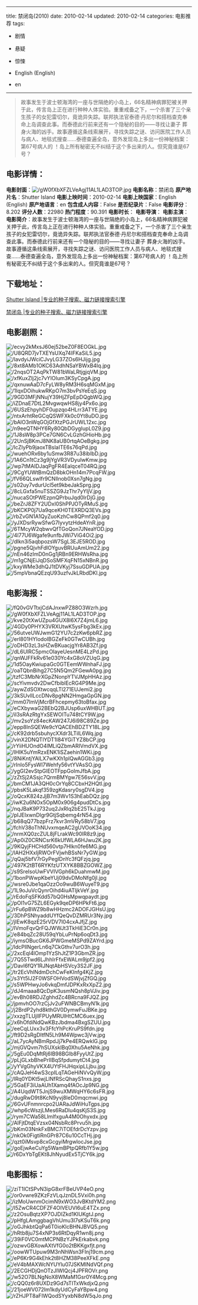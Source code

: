 
---
title: 禁闭岛(2010)
date: 2010-02-14
updated: 2010-02-14
categories: 电影推荐
tags:
- 剧情
- 悬疑
- 惊悚

- English (English)
- en
---


> 故事发生于波士顿海湾的一座与世隔绝的小岛上，66名精神病罪犯被关押于此，传言岛上正在进行种种人体实验。重重戒备之下，一个杀害了三个亲生孩子的女犯雷切尔，竟诡异失踪。联邦执法官泰德·丹尼尔和搭档查克奉命上岛调查此事。而泰德此行前来还有一个隐秘的目的——寻找让妻子 葬身火海的凶手。故事遵循这条线索展开，寻找失踪之谜、访问医院工作人员与病人、地毯式搜查……泰德查遍全岛，意外发现岛上多出一份神秘档案：第67号病人的 ！岛上所有秘密无不纠结于这个多出来的人。但究竟谁是67号？

## **电影详情**：

**电影封面**：<img src="https://image.tmdb.org/t/p/w200/gW0fXbXFZLVeAgj11AL1LAD3TOP.jpg" alt="/gW0fXbXFZLVeAgj11AL1LAD3TOP.jpg" title="/gW0fXbXFZLVeAgj11AL1LAD3TOP.jpg">
**电影名称**：禁闭岛
**原产地片名**：Shutter Island
**电影上映时间**：2010-02-14
**电影上映国家**：English (English)
**原产地语言**：en
**包含成人内容**：False
**是否纪录片**：False
**电影评分**：8.202
**评分人数**：22980
**热门程度**：90.391
**电影时长**：
**电影导演**：
**电影主演**：
**电影简介**：故事发生于波士顿海湾的一座与世隔绝的小岛上，66名精神病罪犯被关押于此，传言岛上正在进行种种人体实验。重重戒备之下，一个杀害了三个亲生孩子的女犯雷切尔，竟诡异失踪。联邦执法官泰德·丹尼尔和搭档查克奉命上岛调查此事。而泰德此行前来还有一个隐秘的目的——寻找让妻子 葬身火海的凶手。故事遵循这条线索展开，寻找失踪之谜、访问医院工作人员与病人、地毯式搜查……泰德查遍全岛，意外发现岛上多出一份神秘档案：第67号病人的 ！岛上所有秘密无不纠结于这个多出来的人。但究竟谁是67号？

## **下载地址**：
[Shutter Island |专业的种子搜索、磁力链接搜索引擎](https://movie.amd794.com:2083/?search=Shutter%20Island&ordering=&mode=match_phrase&page_size=10&page=1)

[禁闭岛 |专业的种子搜索、磁力链接搜索引擎](https://movie.amd794.com:2083/?search=%E7%A6%81%E9%97%AD%E5%B2%9B&ordering=&mode=match_phrase&page_size=10&page=1)
 

## **电影剧照**：
<img src="https://image.tmdb.org/t/p/original/ecvy2kMxsJ60ej52beZ0F8EOGkL.jpg" alt="/ecvy2kMxsJ60ej52beZ0F8EOGkL.jpg" title="/ecvy2kMxsJ60ej52beZ0F8EOGkL.jpg"><img src="https://image.tmdb.org/t/p/original/U8QRD7jvTXEYsUXq74IFKaSiL5.jpg" alt="/U8QRD7jvTXEYsUXq74IFKaSiL5.jpg" title="/U8QRD7jvTXEYsUXq74IFKaSiL5.jpg"><img src="https://image.tmdb.org/t/p/original/lavdyiJWciCJvyLG37ZOs6HJijg.jpg" alt="/lavdyiJWciCJvyLG37ZOs6HJijg.jpg" title="/lavdyiJWciCJvyLG37ZOs6HJijg.jpg"><img src="https://image.tmdb.org/t/p/original/8xt8AMb1OKC63AdhNSaYBWxB4Iq.jpg" alt="/8xt8AMb1OKC63AdhNSaYBWxB4Iq.jpg" title="/8xt8AMb1OKC63AdhNSaYBWxB4Iq.jpg"><img src="https://image.tmdb.org/t/p/original/2nqsOT2AqPkTW81bWaLRtjgjqVM.jpg" alt="/2nqsOT2AqPkTW81bWaLRtjgjqVM.jpg" title="/2nqsOT2AqPkTW81bWaLRtjgjqVM.jpg"><img src="https://image.tmdb.org/t/p/original/xfKuxZIj2jc7vYIOIum3KSyCpgA.jpg" alt="/xfKuxZIj2jc7vYIOIum3KSyCpgA.jpg" title="/xfKuxZIj2jc7vYIOIum3KSyCpgA.jpg"><img src="https://image.tmdb.org/t/p/original/qxnuwAaD7cFyLW8yRM3H6sqMGxM.jpg" alt="/qxnuwAaD7cFyLW8yRM3H6sqMGxM.jpg" title="/qxnuwAaD7cFyLW8yRM3H6sqMGxM.jpg"><img src="https://image.tmdb.org/t/p/original/1IqxDOihukwRKpO7m3bvPsYeEqS.jpg" alt="/1IqxDOihukwRKpO7m3bvPsYeEqS.jpg" title="/1IqxDOihukwRKpO7m3bvPsYeEqS.jpg"><img src="https://image.tmdb.org/t/p/original/9GD3MFjNNujY39HjZFpEpDQgbWQ.jpg" alt="/9GD3MFjNNujY39HjZFpEpDQgbWQ.jpg" title="/9GD3MFjNNujY39HjZFpEpDQgbWQ.jpg"><img src="https://image.tmdb.org/t/p/original/iZDnaE7DtL2MvgwqwHS8jy4Px6o.jpg" alt="/iZDnaE7DtL2MvgwqwHS8jy4Px6o.jpg" title="/iZDnaE7DtL2MvgwqwHS8jy4Px6o.jpg"><img src="https://image.tmdb.org/t/p/original/6USzEhpyhDF0upzqo4HLrr3ATYE.jpg" alt="/6USzEhpyhDF0upzqo4HLrr3ATYE.jpg" title="/6USzEhpyhDF0upzqo4HLrr3ATYE.jpg"><img src="https://image.tmdb.org/t/p/original/ntxArhtReGCqQSWFXk0c0Yt8uDO.jpg" alt="/ntxArhtReGCqQSWFXk0c0Yt8uDO.jpg" title="/ntxArhtReGCqQSWFXk0c0Yt8uDO.jpg"><img src="https://image.tmdb.org/t/p/original/bAlO3nWqGOjGfXtzPGJrUWL12xc.jpg" alt="/bAlO3nWqGOjGfXtzPGJrUWL12xc.jpg" title="/bAlO3nWqGOjGfXtzPGJrUWL12xc.jpg"><img src="https://image.tmdb.org/t/p/original/n9eeQTNHY6Ry80QbDGygIupL0Z9.jpg" alt="/n9eeQTNHY6Ry80QbDGygIupL0Z9.jpg" title="/n9eeQTNHY6Ry80QbDGygIupL0Z9.jpg"><img src="https://image.tmdb.org/t/p/original/1J8sW8p3PCe7GN6CvLGzhGHioHb.jpg" alt="/1J8sW8p3PCe7GN6CvLGzhGHioHb.jpg" title="/1J8sW8p3PCe7GN6CvLGzhGHioHb.jpg"><img src="https://image.tmdb.org/t/p/original/2UnSjBKmJ8NK8aUB0rtqAOeBgkg.jpg" alt="/2UnSjBKmJ8NK8aUB0rtqAOeBgkg.jpg" title="/2UnSjBKmJ8NK8aUB0rtqAOeBgkg.jpg"><img src="https://image.tmdb.org/t/p/original/lcZIyPb9jaoxTBslaITE6s76qPd.jpg" alt="/lcZIyPb9jaoxTBslaITE6s76qPd.jpg" title="/lcZIyPb9jaoxTBslaITE6s76qPd.jpg"><img src="https://image.tmdb.org/t/p/original/wuehORx6by1uSmw3R87u38ibIbD.jpg" alt="/wuehORx6by1uSmw3R87u38ibIbD.jpg" title="/wuehORx6by1uSmw3R87u38ibIbD.jpg"><img src="https://image.tmdb.org/t/p/original/1A6Cn1tCz3g9jYgVR3VDyulwKmw.jpg" alt="/1A6Cn1tCz3g9jYgVR3VDyulwKmw.jpg" title="/1A6Cn1tCz3g9jYgVR3VDyulwKmw.jpg"><img src="https://image.tmdb.org/t/p/original/wp7tMAIDJaqPgFR4EalqceT04RQ.jpg" alt="/wp7tMAIDJaqPgFR4EalqceT04RQ.jpg" title="/wp7tMAIDJaqPgFR4EalqceT04RQ.jpg"><img src="https://image.tmdb.org/t/p/original/9CgYUWtBmQzD8bkOHn14m7PcqFW.jpg" alt="/9CgYUWtBmQzD8bkOHn14m7PcqFW.jpg" title="/9CgYUWtBmQzD8bkOHn14m7PcqFW.jpg"><img src="https://image.tmdb.org/t/p/original/fV66QLswlfr9CNllnob0Xsn7gNg.jpg" alt="/fV66QLswlfr9CNllnob0Xsn7gNg.jpg" title="/fV66QLswlfr9CNllnob0Xsn7gNg.jpg"><img src="https://image.tmdb.org/t/p/original/s02uy7vdurUcl5et9kbeJakSprg.jpg" alt="/s02uy7vdurUcl5et9kbeJakSprg.jpg" title="/s02uy7vdurUcl5et9kbeJakSprg.jpg"><img src="https://image.tmdb.org/t/p/original/8cLGxfa5nuTSSZG9JzThr7yYIjV.jpg" alt="/8cLGxfa5nuTSSZG9JzThr7yYIjV.jpg" title="/8cLGxfa5nuTSSZG9JzThr7yYIjV.jpg"><img src="https://image.tmdb.org/t/p/original/nucaSOtPWEzpnQPrbuJqd0IrDjG.jpg" alt="/nucaSOtPWEzpnQPrbuJqd0IrDjG.jpg" title="/nucaSOtPWEzpnQPrbuJqd0IrDjG.jpg"><img src="https://image.tmdb.org/t/p/original/beZrJ8ZFY2UDxI0ShPPJOTyRMuS.jpg" alt="/beZrJ8ZFY2UDxI0ShPPJOTyRMuS.jpg" title="/beZrJ8ZFY2UDxI0ShPPJOTyRMuS.jpg"><img src="https://image.tmdb.org/t/p/original/bKCKP0j7Ua9qceKH0TEXRDQ3EVs.jpg" alt="/bKCKP0j7Ua9qceKH0TEXRDQ3EVs.jpg" title="/bKCKP0j7Ua9qceKH0TEXRDQ3EVs.jpg"><img src="https://image.tmdb.org/t/p/original/rbZvGN1A1QyZuoKzhCw8QPmf2q0.jpg" alt="/rbZvGN1A1QyZuoKzhCw8QPmf2q0.jpg" title="/rbZvGN1A1QyZuoKzhCw8QPmf2q0.jpg"><img src="https://image.tmdb.org/t/p/original/yJXDsrRywSfwG7IyvytzHdeAYnR.jpg" alt="/yJXDsrRywSfwG7IyvytzHdeAYnR.jpg" title="/yJXDsrRywSfwG7IyvytzHdeAYnR.jpg"><img src="https://image.tmdb.org/t/p/original/6TMcyW2qbwvQfTGoQon7JNeaYOD.jpg" alt="/6TMcyW2qbwvQfTGoQon7JNeaYOD.jpg" title="/6TMcyW2qbwvQfTGoQon7JNeaYOD.jpg"><img src="https://image.tmdb.org/t/p/original/4l77U6Wgafe9unfbJWi7ViG4Oi2.jpg" alt="/4l77U6Wgafe9unfbJWi7ViG4Oi2.jpg" title="/4l77U6Wgafe9unfbJWi7ViG4Oi2.jpg"><img src="https://image.tmdb.org/t/p/original/dlkn3i5aqbpozsW7SgL3EJE5ROD.jpg" alt="/dlkn3i5aqbpozsW7SgL3EJE5ROD.jpg" title="/dlkn3i5aqbpozsW7SgL3EJE5ROD.jpg"><img src="https://image.tmdb.org/t/p/original/pgne5QjvhFdlOYguvBRUuAmUm22.jpg" alt="/pgne5QjvhFdlOYguvBRUuAmUm22.jpg" title="/pgne5QjvhFdlOYguvBRUuAmUm22.jpg"><img src="https://image.tmdb.org/t/p/original/nEn46zImD0nGg1jRBn9ERHWsRha.jpg" alt="/nEn46zImD0nGg1jRBn9ERHWsRha.jpg" title="/nEn46zImD0nGg1jRBn9ERHWsRha.jpg"><img src="https://image.tmdb.org/t/p/original/m1gCNjEiJqDSoSMFXqFN15xNBnR.jpg" alt="/m1gCNjEiJqDSoSMFXqFN15xNBnR.jpg" title="/m1gCNjEiJqDSoSMFXqFN15xNBnR.jpg"><img src="https://image.tmdb.org/t/p/original/kxyWMe3dhQJ1tDVKyj7SsuGDPUA.jpg" alt="/kxyWMe3dhQJ1tDVKyj7SsuGDPUA.jpg" title="/kxyWMe3dhQJ1tDVKyj7SsuGDPUA.jpg"><img src="https://image.tmdb.org/t/p/original/5mpVbnaQEzqU93uzfvJkLRbdDKI.jpg" alt="/5mpVbnaQEzqU93uzfvJkLRbdDKI.jpg" title="/5mpVbnaQEzqU93uzfvJkLRbdDKI.jpg">

## **电影海报**：
<img src="https://image.tmdb.org/t/p/original/fQ0vGVTtxjCdAJnxwPZ88O3Wzrh.jpg" alt="/fQ0vGVTtxjCdAJnxwPZ88O3Wzrh.jpg" title="/fQ0vGVTtxjCdAJnxwPZ88O3Wzrh.jpg"><img src="https://image.tmdb.org/t/p/original/gW0fXbXFZLVeAgj11AL1LAD3TOP.jpg" alt="/gW0fXbXFZLVeAgj11AL1LAD3TOP.jpg" title="/gW0fXbXFZLVeAgj11AL1LAD3TOP.jpg"><img src="https://image.tmdb.org/t/p/original/kve20tXwUZpu4GUX8l6X7Z4jmL6.jpg" alt="/kve20tXwUZpu4GUX8l6X7Z4jmL6.jpg" title="/kve20tXwUZpu4GUX8l6X7Z4jmL6.jpg"><img src="https://image.tmdb.org/t/p/original/4GDy0PHYX3VRXUtwK5ysFbg3kEx.jpg" alt="/4GDy0PHYX3VRXUtwK5ysFbg3kEx.jpg" title="/4GDy0PHYX3VRXUtwK5ysFbg3kEx.jpg"><img src="https://image.tmdb.org/t/p/original/56utveUWJwmG12YU7c2zKw6pbRZ.jpg" alt="/56utveUWJwmG12YU7c2zKw6pbRZ.jpg" title="/56utveUWJwmG12YU7c2zKw6pbRZ.jpg"><img src="https://image.tmdb.org/t/p/original/erl801HYIodoIBGZeFk0GTwCUBh.jpg" alt="/erl801HYIodoIBGZeFk0GTwCUBh.jpg" title="/erl801HYIodoIBGZeFk0GTwCUBh.jpg"><img src="https://image.tmdb.org/t/p/original/oDHD3zL3sHZwBKuacjgYr8AB3Zf.jpg" alt="/oDHD3zL3sHZwBKuacjgYr8AB3Zf.jpg" title="/oDHD3zL3sHZwBKuacjgYr8AB3Zf.jpg"><img src="https://image.tmdb.org/t/p/original/dL6UlRC5pmcOIayeUesnME4LzPd.jpg" alt="/dL6UlRC5pmcOIayeUesnME4LzPd.jpg" title="/dL6UlRC5pmcOIayeUesnME4LzPd.jpg"><img src="https://image.tmdb.org/t/p/original/qnWJFFkRv61e030Yc4xG8oVZUqG.jpg" alt="/qnWJFFkRv61e030Yc4xG8oVZUqG.jpg" title="/qnWJFFkRv61e030Yc4xG8oVZUqG.jpg"><img src="https://image.tmdb.org/t/p/original/1d5OayKwiupaGc0GTEemWWnhaFJ.jpg" alt="/1d5OayKwiupaGc0GTEemWWnhaFJ.jpg" title="/1d5OayKwiupaGc0GTEemWWnhaFJ.jpg"><img src="https://image.tmdb.org/t/p/original/oaTQbnBihg27C5N5Qm2FGewA0pg.jpg" alt="/oaTQbnBihg27C5N5Qm2FGewA0pg.jpg" title="/oaTQbnBihg27C5N5Qm2FGewA0pg.jpg"><img src="https://image.tmdb.org/t/p/original/tzfC3MbNrXGpZNonpYTVJMpHHAz.jpg" alt="/tzfC3MbNrXGpZNonpYTVJMpHHAz.jpg" title="/tzfC3MbNrXGpZNonpYTVJMpHHAz.jpg"><img src="https://image.tmdb.org/t/p/original/scYivmvdv2DwCfbiblEcRG4P9Me.jpg" alt="/scYivmvdv2DwCfbiblEcRG4P9Me.jpg" title="/scYivmvdv2DwCfbiblEcRG4P9Me.jpg"><img src="https://image.tmdb.org/t/p/original/aywZdSOXtwcqqLTl271EUJemi2.jpg" alt="/aywZdSOXtwcqqLTl271EUJemi2.jpg" title="/aywZdSOXtwcqqLTl271EUJemi2.jpg"><img src="https://image.tmdb.org/t/p/original/3kSUvIlLccDNv8pgNN2HmgaGpGN.jpg" alt="/3kSUvIlLccDNv8pgNN2HmgaGpGN.jpg" title="/3kSUvIlLccDNv8pgNN2HmgaGpGN.jpg"><img src="https://image.tmdb.org/t/p/original/mm07ImVjMcrBFhcepmy63toBfax.jpg" alt="/mm07ImVjMcrBFhcepmy63toBfax.jpg" title="/mm07ImVjMcrBFhcepmy63toBfax.jpg"><img src="https://image.tmdb.org/t/p/original/eCXbywaG2BEbQ2BJUsp6uxWHBUT.jpg" alt="/eCXbywaG2BEbQ2BJUsp6uxWHBUT.jpg" title="/eCXbywaG2BEbQ2BJUsp6uxWHBUT.jpg"><img src="https://image.tmdb.org/t/p/original/iI3sRAzRtgYxSEWOITu748tCY9W.jpg" alt="/iI3sRAzRtgYxSEWOITu748tCY9W.jpg" title="/iI3sRAzRtgYxSEWOITu748tCY9W.jpg"><img src="https://image.tmdb.org/t/p/original/mv2soYz84ecKAW247J6i98C89Ze.jpg" alt="/mv2soYz84ecKAW247J6i98C89Ze.jpg" title="/mv2soYz84ecKAW247J6i98C89Ze.jpg"><img src="https://image.tmdb.org/t/p/original/epp8lnSQEWe9cYQACEhBDZTY18L.jpg" alt="/epp8lnSQEWe9cYQACEhBDZTY18L.jpg" title="/epp8lnSQEWe9cYQACEhBDZTY18L.jpg"><img src="https://image.tmdb.org/t/p/original/cK92drb5sbuhycXXdr3LTiIL6Wq.jpg" alt="/cK92drb5sbuhycXXdr3LTiIL6Wq.jpg" title="/cK92drb5sbuhycXXdr3LTiIL6Wq.jpg"><img src="https://image.tmdb.org/t/p/original/vinX2DNQTlYDT1I84YGiTYZ8bCP.jpg" alt="/vinX2DNQTlYDT1I84YGiTYZ8bCP.jpg" title="/vinX2DNQTlYDT1I84YGiTYZ8bCP.jpg"><img src="https://image.tmdb.org/t/p/original/rYiiHUOndO4lMLiQZbmARIVmdVX.jpg" alt="/rYiiHUOndO4lMLiQZbmARIVmdVX.jpg" title="/rYiiHUOndO4lMLiQZbmARIVmdVX.jpg"><img src="https://image.tmdb.org/t/p/original/lHIK5uYmRzxENK1iSZaehin1WKi.jpg" alt="/lHIK5uYmRzxENK1iSZaehin1WKi.jpg" title="/lHIK5uYmRzxENK1iSZaehin1WKi.jpg"><img src="https://image.tmdb.org/t/p/original/8NiKntjYAlLX7wKXh1plQwAGGb3.jpg" alt="/8NiKntjYAlLX7wKXh1plQwAGGb3.jpg" title="/8NiKntjYAlLX7wKXh1plQwAGGb3.jpg"><img src="https://image.tmdb.org/t/p/original/rInIo5FysWl7Wehfy56vtYVAsSO.jpg" alt="/rInIo5FysWl7Wehfy56vtYVAsSO.jpg" title="/rInIo5FysWl7Wehfy56vtYVAsSO.jpg"><img src="https://image.tmdb.org/t/p/original/ygGI2evStpGlEOTFppGoImJfbA.jpg" alt="/ygGI2evStpGlEOTFppGoImJfbA.jpg" title="/ygGI2evStpGlEOTFppGoImJfbA.jpg"><img src="https://image.tmdb.org/t/p/original/zZtSj2ASsjc7QrmBMYgw7E56svV.jpg" alt="/zZtSj2ASsjc7QrmBMYgw7E56svV.jpg" title="/zZtSj2ASsjc7QrmBMYgw7E56svV.jpg"><img src="https://image.tmdb.org/t/p/original/bmCM1JA3QH0cOrYq8CCbxH2HQtl.jpg" alt="/bmCM1JA3QH0cOrYq8CCbxH2HQtl.jpg" title="/bmCM1JA3QH0cOrYq8CCbxH2HQtl.jpg"><img src="https://image.tmdb.org/t/p/original/pbsK5Lakqf359zgKdasry0sgDV4.jpg" alt="/pbsK5Lakqf359zgKdasry0sgDV4.jpg" title="/pbsK5Lakqf359zgKdasry0sgDV4.jpg"><img src="https://image.tmdb.org/t/p/original/oQcxK824zJjB7m3Wv1S3hEabDQz.jpg" alt="/oQcxK824zJjB7m3Wv1S3hEabDQz.jpg" title="/oQcxK824zJjB7m3Wv1S3hEabDQz.jpg"><img src="https://image.tmdb.org/t/p/original/iwK2u6NOx5OpM0x906g4pudDtCs.jpg" alt="/iwK2u6NOx5OpM0x906g4pudDtCs.jpg" title="/iwK2u6NOx5OpM0x906g4pudDtCs.jpg"><img src="https://image.tmdb.org/t/p/original/nqJBaK9P732uq2JxRlq2bE25TkJ.jpg" alt="/nqJBaK9P732uq2JxRlq2bE25TkJ.jpg" title="/nqJBaK9P732uq2JxRlq2bE25TkJ.jpg"><img src="https://image.tmdb.org/t/p/original/pIJEIxwnDlgr9GtjSqbemg4rN54.jpg" alt="/pIJEIxwnDlgr9GtjSqbemg4rN54.jpg" title="/pIJEIxwnDlgr9GtjSqbemg4rN54.jpg"><img src="https://image.tmdb.org/t/p/original/b68qQ77bzpFrz7kvr3mVRy58bV7.jpg" alt="/b68qQ77bzpFrz7kvr3mVRy58bV7.jpg" title="/b68qQ77bzpFrz7kvr3mVRy58bV7.jpg"><img src="https://image.tmdb.org/t/p/original/fchV38oThNUvxmqeAC2gUVOoK34.jpg" alt="/fchV38oThNUvxmqeAC2gUVOoK34.jpg" title="/fchV38oThNUvxmqeAC2gUVOoK34.jpg"><img src="https://image.tmdb.org/t/p/original/nrmXQ0zcZUL8jFLrakWc90IR8z9.jpg" alt="/nrmXQ0zcZUL8jFLrakWc90IR8z9.jpg" title="/nrmXQ0zcZUL8jFLrakWc90IR8z9.jpg"><img src="https://image.tmdb.org/t/p/original/Ap0iZ0CRNCsrK6kUfWLA6HJwu2K.jpg" alt="/Ap0iZ0CRNCsrK6kUfWLA6HJwu2K.jpg" title="/Ap0iZ0CRNCsrK6kUfWLA6HJwu2K.jpg"><img src="https://image.tmdb.org/t/p/original/9KQyjFHCHd560vtp7HIkn0fe6MG.jpg" alt="/9KQyjFHCHd560vtp7HIkn0fe6MG.jpg" title="/9KQyjFHCHd560vtp7HIkn0fe6MG.jpg"><img src="https://image.tmdb.org/t/p/original/lAH2HXxIjRWOrFVjwhBSsNr7yGW.jpg" alt="/lAH2HXxIjRWOrFVjwhBSsNr7yGW.jpg" title="/lAH2HXxIjRWOrFVjwhBSsNr7yGW.jpg"><img src="https://image.tmdb.org/t/p/original/qQaj5bfV7rGyPegIDnYc3fQFzjq.jpg" alt="/qQaj5bfV7rGyPegIDnYc3fQFzjq.jpg" title="/qQaj5bfV7rGyPegIDnYc3fQFzjq.jpg"><img src="https://image.tmdb.org/t/p/original/497K2tBT6RYKfzUTXYK8BBZGOWZ.jpg" alt="/497K2tBT6RYKfzUTXYK8BBZGOWZ.jpg" title="/497K2tBT6RYKfzUTXYK8BBZGOWZ.jpg"><img src="https://image.tmdb.org/t/p/original/s9SreIsoUwFVVIVGph6kDuahmwM.jpg" alt="/s9SreIsoUwFVVIVGph6kDuahmwM.jpg" title="/s9SreIsoUwFVVIVGph6kDuahmwM.jpg"><img src="https://image.tmdb.org/t/p/original/1bonPWwpKbeYUj09dvDMoNfg0jl.jpg" alt="/1bonPWwpKbeYUj09dvDMoNfg0jl.jpg" title="/1bonPWwpKbeYUj09dvDMoNfg0jl.jpg"><img src="https://image.tmdb.org/t/p/original/wsre0Jbe1qaOzzOo9wuB6WuyeT9.jpg" alt="/wsre0Jbe1qaOzzOo9wuB6WuyeT9.jpg" title="/wsre0Jbe1qaOzzOo9wuB6WuyeT9.jpg"><img src="https://image.tmdb.org/t/p/original/1L9oJuVcQynrOihd4iuATljkVeY.jpg" alt="/1L9oJuVcQynrOihd4iuATljkVeY.jpg" title="/1L9oJuVcQynrOihd4iuATljkVeY.jpg"><img src="https://image.tmdb.org/t/p/original/rEdoFqSFKdd57bQ0HsMpwqpaydt.jpg" alt="/rEdoFqSFKdd57bQ0HsMpwqpaydt.jpg" title="/rEdoFqSFKdd57bQ0HsMpwqpaydt.jpg"><img src="https://image.tmdb.org/t/p/original/pOI1vG75ZL6EGyk9qeDP6HPkFt6.jpg" alt="/pOI1vG75ZL6EGyk9qeDP6HPkFt6.jpg" title="/pOI1vG75ZL6EGyk9qeDP6HPkFt6.jpg"><img src="https://image.tmdb.org/t/p/original/rFu6pBWZ9b8wHHzmc2ADOFJGHsU.jpg" alt="/rFu6pBWZ9b8wHHzmc2ADOFJGHsU.jpg" title="/rFu6pBWZ9b8wHHzmc2ADOFJGHsU.jpg"><img src="https://image.tmdb.org/t/p/original/3DhPSNhyaddUYfQeQvDZMRUr3Ny.jpg" alt="/3DhPSNhyaddUYfQeQvDZMRUr3Ny.jpg" title="/3DhPSNhyaddUYfQeQvDZMRUr3Ny.jpg"><img src="https://image.tmdb.org/t/p/original/jIEwK8qzE25rVDV7I04cxAJfjZ.jpg" alt="/jIEwK8qzE25rVDV7I04cxAJfjZ.jpg" title="/jIEwK8qzE25rVDV7I04cxAJfjZ.jpg"><img src="https://image.tmdb.org/t/p/original/lVmoFqvQrFQJWWJt3TkHiE3Cr0n.jpg" alt="/lVmoFqvQrFQJWWJt3TkHiE3Cr0n.jpg" title="/lVmoFqvQrFQJWWJt3TkHiE3Cr0n.jpg"><img src="https://image.tmdb.org/t/p/original/e84bqZc28U59qYbLuPrNp6oqDt3.jpg" alt="/e84bqZc28U59qYbLuPrNp6oqDt3.jpg" title="/e84bqZc28U59qYbLuPrNp6oqDt3.jpg"><img src="https://image.tmdb.org/t/p/original/iymsOBucGK6JPWGmeMSPd9ZAYrd.jpg" alt="/iymsOBucGK6JPWGmeMSPd9ZAYrd.jpg" title="/iymsOBucGK6JPWGmeMSPd9ZAYrd.jpg"><img src="https://image.tmdb.org/t/p/original/ldcPllNgerLn6q7CkGthv7urO3h.jpg" alt="/ldcPllNgerLn6q7CkGthv7urO3h.jpg" title="/ldcPllNgerLn6q7CkGthv7urO3h.jpg"><img src="https://image.tmdb.org/t/p/original/2xcEql4lOmp1YzShJtZ1P3GbmZR.jpg" alt="/2xcEql4lOmp1YzShJtZ1P3GbmZR.jpg" title="/2xcEql4lOmp1YzShJtZ1P3GbmZR.jpg"><img src="https://image.tmdb.org/t/p/original/7Q55Twd6LJhhIrFfxEWALm9jpf2.jpg" alt="/7Q55Twd6LJhhIrFfxEWALm9jpf2.jpg" title="/7Q55Twd6LJhhIrFfxEWALm9jpf2.jpg"><img src="https://image.tmdb.org/t/p/original/Davl6fQY1RJNqtAbHSVcy3S2JF.jpg" alt="/Davl6fQY1RJNqtAbHSVcy3S2JF.jpg" title="/Davl6fQY1RJNqtAbHSVcy3S2JF.jpg"><img src="https://image.tmdb.org/t/p/original/tr2EcVhlNdmDchCwFeKInfg4KjZ.jpg" alt="/tr2EcVhlNdmDchCwFeKInfg4KjZ.jpg" title="/tr2EcVhlNdmDchCwFeKInfg4KjZ.jpg"><img src="https://image.tmdb.org/t/p/original/s3Yt5lJ2F0WSFOHVodSWjvjZfGQ.jpg" alt="/s3Yt5lJ2F0WSFOHVodSWjvjZfGQ.jpg" title="/s3Yt5lJ2F0WSFOHVodSWjvjZfGQ.jpg"><img src="https://image.tmdb.org/t/p/original/s5WPHwyJo6vkqDmfJDPKxRxXpZ2.jpg" alt="/s5WPHwyJo6vkqDmfJDPKxRxXpZ2.jpg" title="/s5WPHwyJo6vkqDmfJDPKxRxXpZ2.jpg"><img src="https://image.tmdb.org/t/p/original/dJ4maaa8QcDpK3usmNQsh8pVJiv.jpg" alt="/dJ4maaa8QcDpK3usmNQsh8pVJiv.jpg" title="/dJ4maaa8QcDpK3usmNQsh8pVJiv.jpg"><img src="https://image.tmdb.org/t/p/original/evBh08RDJZghhdZc4BRcna9FJQZ.jpg" alt="/evBh08RDJZghhdZc4BRcna9FJQZ.jpg" title="/evBh08RDJZghhdZc4BRcna9FJQZ.jpg"><img src="https://image.tmdb.org/t/p/original/jpmvhOO7rzCjJv2uFWNBCBmyN1k.jpg" alt="/jpmvhOO7rzCjJv2uFWNBCBmyN1k.jpg" title="/jpmvhOO7rzCjJv2uFWNBCBmyN1k.jpg"><img src="https://image.tmdb.org/t/p/original/j2BrdP2yhd8kthGV0DymwFuJBKe.jpg" alt="/j2BrdP2yhd8kthGV0DymwFuJBKe.jpg" title="/j2BrdP2yhd8kthGV0DymwFuJBKe.jpg"><img src="https://image.tmdb.org/t/p/original/xxzgTLUjllFPUyMRUlHtCMC6uex.jpg" alt="/xxzgTLUjllFPUyMRUlHtCMC6uex.jpg" title="/xxzgTLUjllFPUyMRUlHtCMC6uex.jpg"><img src="https://image.tmdb.org/t/p/original/x6hOfdiNdQwKBzJbdma4BxgSZUU.jpg" alt="/x6hOfdiNdQwKBzJbdma4BxgSZUU.jpg" title="/x6hOfdiNdQwKBzJbdma4BxgSZUU.jpg"><img src="https://image.tmdb.org/t/p/original/eeCqLUxx3v3FfcYhPcKruPS9fdn.jpg" alt="/eeCqLUxx3v3FfcYhPcKruPS9fdn.jpg" title="/eeCqLUxx3v3FfcYhPcKruPS9fdn.jpg"><img src="https://image.tmdb.org/t/p/original/ft9D2sRgDItfN5Lh9M4Wpwc3jVw.jpg" alt="/ft9D2sRgDItfN5Lh9M4Wpwc3jVw.jpg" title="/ft9D2sRgDItfN5Lh9M4Wpwc3jVw.jpg"><img src="https://image.tmdb.org/t/p/original/aL7ycAyNBmRpdJj7kPe4ERQwklG.jpg" alt="/aL7ycAyNBmRpdJj7kPe4ERQwklG.jpg" title="/aL7ycAyNBmRpdJj7kPe4ERQwklG.jpg"><img src="https://image.tmdb.org/t/p/original/mjGVQvm7hSUXsklBq0Xhu5AeNhk.jpg" alt="/mjGVQvm7hSUXsklBq0Xhu5AeNhk.jpg" title="/mjGVQvm7hSUXsklBq0Xhu5AeNhk.jpg"><img src="https://image.tmdb.org/t/p/original/5gEu0DqMtRj6IB98BGlb8FyyUtZ.jpg" alt="/5gEu0DqMtRj6IB98BGlb8FyyUtZ.jpg" title="/5gEu0DqMtRj6IB98BGlb8FyyUtZ.jpg"><img src="https://image.tmdb.org/t/p/original/pLjGLxbBhePrIIBqSfpdumytCt4.jpg" alt="/pLjGLxbBhePrIIBqSfpdumytCt4.jpg" title="/pLjGLxbBhePrIIBqSfpdumytCt4.jpg"><img src="https://image.tmdb.org/t/p/original/yYVgGhyVKX4UYtFHJHqxipLLjbu.jpg" alt="/yYVgGhyVKX4UYtFHJHqxipLLjbu.jpg" title="/yYVgGhyVKX4UYtFHJHqxipLLjbu.jpg"><img src="https://image.tmdb.org/t/p/original/cAQJeH4wS3cpILqTAGeHiNVvQyW.jpg" alt="/cAQJeH4wS3cpILqTAGeHiNVvQyW.jpg" title="/cAQJeH4wS3cpILqTAGeHiNVvQyW.jpg"><img src="https://image.tmdb.org/t/p/original/lRq0YDKt5wjLlNfRScQhayS1nxs.jpg" alt="/lRq0YDKt5wjLlNfRScQhayS1nxs.jpg" title="/lRq0YDKt5wjLlNfRScQhayS1nxs.jpg"><img src="https://image.tmdb.org/t/p/original/5GaEF3iUaAUh1Xamq4fAOcJp9NG.jpg" alt="/5GaEF3iUaAUh1Xamq4fAOcJp9NG.jpg" title="/5GaEF3iUaAUh1Xamq4fAOcJp9NG.jpg"><img src="https://image.tmdb.org/t/p/original/A4UqdWT5JnjS9wuXMWqHY6c6sFR.jpg" alt="/A4UqdWT5JnjS9wuXMWqHY6c6sFR.jpg" title="/A4UqdWT5JnjS9wuXMWqHY6c6sFR.jpg"><img src="https://image.tmdb.org/t/p/original/dugRwD9t8KcN9yvj8IeD0mqcmwi.jpg" alt="/dugRwD9t8KcN9yvj8IeD0mqcmwi.jpg" title="/dugRwD9t8KcN9yvj8IeD0mqcmwi.jpg"><img src="https://image.tmdb.org/t/p/original/6GvUFnmnrcpo2UARaJdWiHuTgps.jpg" alt="/6GvUFnmnrcpo2UARaJdWiHuTgps.jpg" title="/6GvUFnmnrcpo2UARaJdWiHuTgps.jpg"><img src="https://image.tmdb.org/t/p/original/whp6cWszjLMes6RaDlu4qsKjS3S.jpg" alt="/whp6cWszjLMes6RaDlu4qsKjS3S.jpg" title="/whp6cWszjLMes6RaDlu4qsKjS3S.jpg"><img src="https://image.tmdb.org/t/p/original/rym7CWa58LlmIfxguA4M0Ohyxdx.jpg" alt="/rym7CWa58LlmIfxguA4M0Ohyxdx.jpg" title="/rym7CWa58LlmIfxguA4M0Ohyxdx.jpg"><img src="https://image.tmdb.org/t/p/original/AlFjtDtqEVzsx04NsbRc8Prvu5h.jpg" alt="/AlFjtDtqEVzsx04NsbRc8Prvu5h.jpg" title="/AlFjtDtqEVzsx04NsbRc8Prvu5h.jpg"><img src="https://image.tmdb.org/t/p/original/bKm03NnkFxBMC7iTOEfdrDcYzpv.jpg" alt="/bKm03NnkFxBMC7iTOEfdrDcYzpv.jpg" title="/bKm03NnkFxBMC7iTOEfdrDcYzpv.jpg"><img src="https://image.tmdb.org/t/p/original/nkOk0FigtiRnGPr87C6u10CcTHj.jpg" alt="/nkOk0FigtiRnGPr87C6u10CcTHj.jpg" title="/nkOk0FigtiRnGPr87C6u10CcTHj.jpg"><img src="https://image.tmdb.org/t/p/original/qzt0iMsvp8cxGcgyiMrgwlocJse.jpg" alt="/qzt0iMsvp8cxGcgyiMrgwlocJse.jpg" title="/qzt0iMsvp8cxGcgyiMrgwlocJse.jpg"><img src="https://image.tmdb.org/t/p/original/goEjwAeCuYg5WamBPtpQRfb1Y5w.jpg" alt="/goEjwAeCuYg5WamBPtpQRfb1Y5w.jpg" title="/goEjwAeCuYg5WamBPtpQRfb1Y5w.jpg"><img src="https://image.tmdb.org/t/p/original/r6DxYbTgEKt8JhNyudEx5TjCY6k.jpg" alt="/r6DxYbTgEKt8JhNyudEx5TjCY6k.jpg" title="/r6DxYbTgEKt8JhNyudEx5TjCY6k.jpg">

## **电影图标**：
<img src="https://image.tmdb.org/t/p/original/ziT1ICtSPvN3ipG8xrFBeUVP4eO.png" alt="/ziT1ICtSPvN3ipG8xrFBeUVP4eO.png" title="/ziT1ICtSPvN3ipG8xrFBeUVP4eO.png"><img src="https://image.tmdb.org/t/p/original/or0vwre9ZKzFzVLqJznDL5Vxi0h.png" alt="/or0vwre9ZKzFzVLqJznDL5Vxi0h.png" title="/or0vwre9ZKzFzVLqJznDL5Vxi0h.png"><img src="https://image.tmdb.org/t/p/original/izMoUwnmOcimN9xWO3JvBKtdYM2.png" alt="/izMoUwnmOcimN9xWO3JvBKtdYM2.png" title="/izMoUwnmOcimN9xWO3JvBKtdYM2.png"><img src="https://image.tmdb.org/t/p/original/l5ZwCR4CDFZF4OIVEUVI6uE4TZx.png" alt="/l5ZwCR4CDFZF4OIVEUVI6uE4TZx.png" title="/l5ZwCR4CDFZF4OIVEUVI6uE4TZx.png"><img src="https://image.tmdb.org/t/p/original/z2OsuBqtzXP7OJDIZkd1KIUKgtJ.png" alt="/z2OsuBqtzXP7OJDIZkd1KIUKgtJ.png" title="/z2OsuBqtzXP7OJDIZkd1KIUKgtJ.png"><img src="https://image.tmdb.org/t/p/original/pHfgLAmggbagVhUmu3I7sKSuT6k.png" alt="/pHfgLAmggbagVhUmu3I7sKSuT6k.png" title="/pHfgLAmggbagVhUmu3I7sKSuT6k.png"><img src="https://image.tmdb.org/t/p/original/oGJhkbtQqPa6T0ioKlcBHNJBVQ5.png" alt="/oGJhkbtQqPa6T0ioKlcBHNJBVQ5.png" title="/oGJhkbtQqPa6T0ioKlcBHNJBVQ5.png"><img src="https://image.tmdb.org/t/p/original/hRtb8ju7S4xNP3s6RtDqyR1wn8j.png" alt="/hRtb8ju7S4xNP3s6RtDqyR1wn8j.png" title="/hRtb8ju7S4xNP3s6RtDqyR1wn8j.png"><img src="https://image.tmdb.org/t/p/original/39iF0VC0mtMCPNBzYJPkErkabvk.png" alt="/39iF0VC0mtMCPNBzYJPkErkabvk.png" title="/39iF0VC0mtMCPNBzYJPkErkabvk.png"><img src="https://image.tmdb.org/t/p/original/ozwvGBXowAXtVfG0o2tBKKgxfjt.png" alt="/ozwvGBXowAXtVfG0o2tBKKgxfjt.png" title="/ozwvGBXowAXtVfG0o2tBKKgxfjt.png"><img src="https://image.tmdb.org/t/p/original/oowWTUpuw9M3nNhWsn3FInj19cm.png" alt="/oowWTUpuw9M3nNhWsn3FInj19cm.png" title="/oowWTUpuw9M3nNhWsn3FInj19cm.png"><img src="https://image.tmdb.org/t/p/original/eP6Kr9G4kEhk2t8HZM38PeeXFkE.png" alt="/eP6Kr9G4kEhk2t8HZM38PeeXFkE.png" title="/eP6Kr9G4kEhk2t8HZM38PeeXFkE.png"><img src="https://image.tmdb.org/t/p/original/eV4bMAXWcNYUYlu07JSKMINdVQf.png" alt="/eV4bMAXWcNYUYlu07JSKMINdVQf.png" title="/eV4bMAXWcNYUYlu07JSKMINdVQf.png"><img src="https://image.tmdb.org/t/p/original/2ECGHDjQnOTzJIWIQcj4JPFROVr.png" alt="/2ECGHDjQnOTzJIWIQcj4JPFROVr.png" title="/2ECGHDjQnOTzJIWIQcj4JPFROVr.png"><img src="https://image.tmdb.org/t/p/original/w52O7BLNgNoX8WMaM1Gsr0Y4Mcg.png" alt="/w52O7BLNgNoX8WMaM1Gsr0Y4Mcg.png" title="/w52O7BLNgNoX8WMaM1Gsr0Y4Mcg.png"><img src="https://image.tmdb.org/t/p/original/cQQ0z6r8UXDz9Gd7sTITxWkdjxQ.png" alt="/cQQ0z6r8UXDz9Gd7sTITxWkdjxQ.png" title="/cQQ0z6r8UXDz9Gd7sTITxWkdjxQ.png"><img src="https://image.tmdb.org/t/p/original/21joeWV072Im1kdyUdCyFaYBpw4.png" alt="/21joeWV072Im1kdyUdCyFaYBpw4.png" title="/21joeWV072Im1kdyUdCyFaYBpw4.png"><img src="https://image.tmdb.org/t/p/original/rZHJPT8aFIWQodSYyxbN8dW5qJo.png" alt="/rZHJPT8aFIWQodSYyxbN8dW5qJo.png" title="/rZHJPT8aFIWQodSYyxbN8dW5qJo.png">
